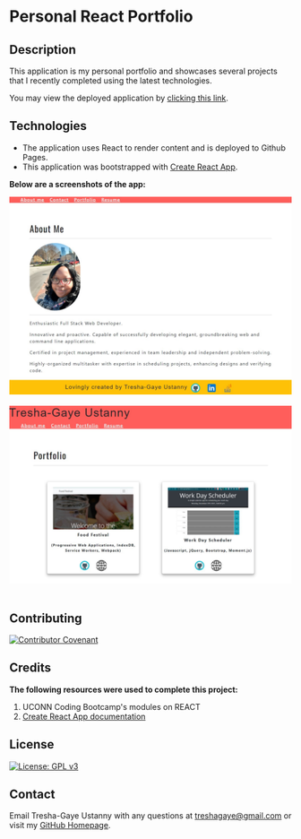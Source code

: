 # Personal React Portfolio

## Description

This application is my personal portfolio and showcases several projects that I recently completed using the latest technologies.

You may view the deployed application by [clicking this link](http://Tresha-Gaye.github.io/TGU-react-portfolio/).

## Technologies

- The application uses React to render content and is deployed to Github Pages.
- This application was bootstrapped with [Create React App](https://github.com/facebook/create-react-app).

**Below are a screenshots of the app:**

![About](./public/assets/app1.jpg)  
<br />
![Portfolio](./public/assets/app2.jpg)  
<br />

## Contributing

[![Contributor Covenant](https://img.shields.io/badge/Contributor%20Covenant-2.1-4baaaa.svg)](code_of_conduct.md)

## Credits

**The following resources were used to complete this project:**
1. UCONN Coding Bootcamp's modules on REACT
2. [Create React App documentation](https://facebook.github.io/create-react-app/docs/getting-started)

## License
[![License: GPL v3](https://img.shields.io/badge/License-GPLv3-blue.svg)](https://www.gnu.org/licenses/gpl-3.0)

## Contact

Email Tresha-Gaye Ustanny with any questions at [treshagaye@gmail.com](mailto:treshagay@gmail.com) or visit my [GitHub Homepage](https://github.com/Tresha-Gaye).